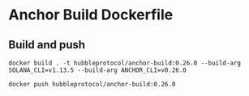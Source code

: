 # Anchor Build Dockerfile

## Build and push

```shell
docker build . -t hubbleprotocol/anchor-build:0.26.0 --build-arg SOLANA_CLI=v1.13.5 --build-arg ANCHOR_CLI=v0.26.0

docker push hubbleprotocol/anchor-build:0.26.0
```
